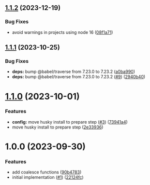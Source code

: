 ## [1.1.2](https://github.com/douglascayers/promise-coalesce/compare/v1.1.1...v1.1.2) (2023-12-19)


### Bug Fixes

* avoid warnings in projects using node 16 ([08f1a71](https://github.com/douglascayers/promise-coalesce/commit/08f1a71c6942552124d0569c2e26ecdb639cd7db))

## [1.1.1](https://github.com/douglascayers/promise-coalesce/compare/v1.1.0...v1.1.1) (2023-10-25)


### Bug Fixes

* **deps:** bump @babel/traverse from 7.23.0 to 7.23.2 ([a0ba990](https://github.com/douglascayers/promise-coalesce/commit/a0ba990cfbc080dce6b373d2e024a01a40d97739))
* **deps:** bump @babel/traverse from 7.23.0 to 7.23.2 ([#9](https://github.com/douglascayers/promise-coalesce/issues/9)) ([2940b40](https://github.com/douglascayers/promise-coalesce/commit/2940b40f0b9029a748dec557e8b97f42702dfe03))

# [1.1.0](https://github.com/douglascayers/promise-coalesce/compare/v1.0.0...v1.1.0) (2023-10-01)


### Features

* **config:** move husky install to prepare step ([#3](https://github.com/douglascayers/promise-coalesce/issues/3)) ([73941a4](https://github.com/douglascayers/promise-coalesce/commit/73941a47dab976f5703b197c7301408b1a4b25a0))
* move husky install to prepare step ([2e33936](https://github.com/douglascayers/promise-coalesce/commit/2e33936e0d181c6a347dc532ff4290d48141dcbb))

# 1.0.0 (2023-09-30)


### Features

* add coalesce functions ([90b4783](https://github.com/douglascayers/promise-coalesce/commit/90b4783ed4ff928b80f3da12728ab8dca1b1f4e6))
* initial implementation ([#1](https://github.com/douglascayers/promise-coalesce/issues/1)) ([22124fc](https://github.com/douglascayers/promise-coalesce/commit/22124fcb7a1d01f5fe0e3e47caa725e72f287a04))
